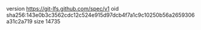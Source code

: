version https://git-lfs.github.com/spec/v1
oid sha256:143e0b3c3562cdc12c524e915d97dcb4f7a1c9c10250b56a2659306a31c2a719
size 14735
